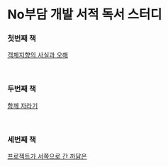 
# No부담 개발 서적 독서 스터디


### 첫번째 책

[객체지향의 사실과 오해](https://github.com/jeehge/Study/tree/master/BookStudy/%EA%B0%9D%EC%B2%B4%EC%A7%80%ED%96%A5%EC%9D%98%EC%82%AC%EC%8B%A4%EA%B3%BC%EC%98%A4%ED%95%B4)

<br>

### 두번째 책

[함께 자라기](https://github.com/jeehge/Study/tree/master/BookStudy/%ED%95%A8%EA%BB%98%EC%9E%90%EB%9D%BC%EA%B8%B0)

<br>

### 세번째 책

[프로젝트가 서쪽으로 간 까닭은](http://www.yes24.com/Product/Goods/3600609)
